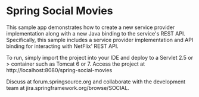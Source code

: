 Spring Social Movies
====================
This sample app demonstrates how to create a new service provider implementation along with a new
Java binding to the service's REST API. Specifically, this sample includes a service provider
implementation and API binding for interacting with NetFlix' REST API.

To run, simply import the project into your IDE and deploy to a Servlet 2.5 or > container such as Tomcat 6 or 7.
Access the project at http://localhost:8080/spring-social-movies

Discuss at forum.springsource.org and collaborate with the development team at jira.springframework.org/browse/SOCIAL.
